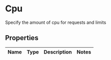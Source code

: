 

# Cpu

Specify the amount of cpu for requests and limits

## Properties

| Name | Type | Description | Notes |
|------------ | ------------- | ------------- | -------------|



